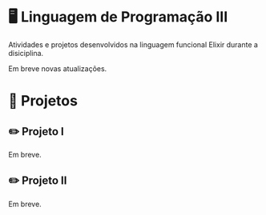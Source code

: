# 🖥️ Linguagem de Programação III
Atividades e projetos desenvolvidos na linguagem funcional Elixir durante a disiciplina. 

Em breve novas atualizações.

# 💾 Projetos

## ✏️ Projeto I
Em breve.

## ✏️ Projeto II
Em breve.